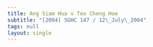 ```yaml
---
title: Ang Siam Hua v Teo Cheng Hoe
subtitle: "[2004] SGHC 147 / 12\_July\_2004"
tags: null
layout: single
---
```


